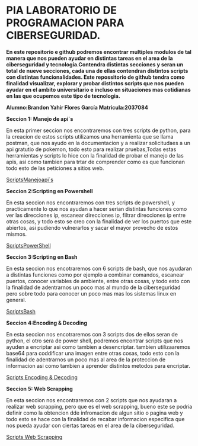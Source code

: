 # PIA LABORATORIO DE PROGRAMACION PARA CIBERSEGURIDAD.
**En este repositorio e github podremos encontrar multiples modulos de tal manera que nos pueden ayudar en distintas tareas en el area de la ciberseguridad y tecnologia.Contendra distintas secciones y seran un total de nueve secciones, cada una de ellas contendran distintos scripts con distintas funcionalidades. 
Este repossitorio de github tendra como finalidad visualizar, explorar y probar distintos scripts que nos pueden ayudar en el ambito universitario e incluso en situaciones mas  cotidianas en las que ocupemos este tipo de tecnologia.**

**Alumno:Brandon Yahir Flores García  Matricula:2037084**


**Seccion 1: Manejo de api´s**

En esta primer seccion nos encontraremos con tres scripts de python, para la creacion de estos scripts utilizamos una herramienta que se llama postman, que nos ayudo en la documentacion y a realizar solicitudaes a un api gratutio de pokemon, todo esto para realizar pruebas,Todas estas herramientas y scripts lo hice con la finalidad de probar el manejo de las apis, asi como tambien para trtar de comprender como es que funcionan todo esto de las peticiones a sitios web.

[ScriptsManejoapi´s](https://github.com/BR4ND0NFL0RES/PIALABPROGRA/blob/fe518fbae95457bbd8d1953d343a45a7b59e09c1/ManejoApi%C2%B4s/Api.md)

**Seccion 2:Scripting en Powershell**

En esta seccion nos encontraremos con tres scripts de powershell, y practicamente lo que nos ayudan a hacer serian distintas funciones como ver las direcciones ip, escanear direcciones ip, filtrar direcciones ip entre otras cosas, y todo esto se creo con la finalidad de ver los puertos que este abiertos, asi pudiendo vulnerarlos y sacar el mayor provecho de estos mismos.

[ScriptsPowerShell](https://github.com/BR4ND0NFL0RES/PIALABPROGRA/blob/44e991138aeaaf678369dc1d2561df4cef65711e/ScriptingPowerShell/PowerShell.md)

**Seccion 3:Scripting en Bash**

En esta seccion nos encotraremos con 6 scripts de bash, que nos ayudaran a distintas funciones como por ejemplo a combinar comandos, escanear puertos, conocer variables de ambiente, entre otras cosas, y todo esto con la finalidad de adentrarnos un poco mas al mundo de la ciberseguridad pero sobre todo para conocer un poco mas mas los sistemas linux en general.

[ScriptsBash](https://github.com/BR4ND0NFL0RES/PIALABPROGRA/blob/25e05a9e162ff6b3c3a8a979dbce939622e80492/ScriptingBash/bash.md)

**Seccion 4:Encoding & Decoding**

En esta seccion nos encotraremos con 3 scripts dos de ellos seran de python, el otro sera de power shell, podremos encontrar scripts que nos ayuden a encriptar asi como tambien a desencriptar. tambien utilizaaremos base64 para coddificar una imagen entre otras cosas, todo esto con la finalidad de adentrarnos un poco mas al area de la proteccion de informacion asi como tambien a aprender distintos metodos para encriptar.

[Scripts Encoding & Decoding](https://github.com/BR4ND0NFL0RES/PIALABPROGRA/blob/2ef64e48557eec10757053a33956c725e701f282/Encoding%26decoding/Encode.md)


**Seccion 5: Web Scrapping**

En esta seccion nos encontraremos con 2 scripts que nos ayudaran a realizar web scrapping, pero que es el web scrapping, bueno este se podria definir como la obtencion dde infromacion de algun sitio o pagina web y todo esto se hace con la finalidad de recabar informacion especifica que nos pueda ayudar con ciertas tareas en el area de la ciberseguridad. 

[Scripts Web Scrapping](https://github.com/BR4ND0NFL0RES/PIALABPROGRA/blob/fccb3765d3bc4d1f8e27f2c2e0c79dc87793c71c/WebScrapping/WebScraping.md)





